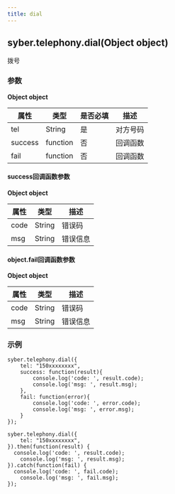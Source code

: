 ```yaml
---
title: dial
---
```


## syber.telephony.dial(Object object)

拨号

### 参数

**Object object**

| 属性    | 类型     | 是否必填         | 描述     |
| ------- | -------- | ---------------- | -------- |
| tel     | String   | 是 | 对方号码      |
| success | function | 否               | 回调函数 |
| fail   | function | 否               | 回调函数 |

#### success回调函数参数

**Object object**

| 属性 | 类型   | 描述     |
| ---- | ------ | -------- |
| code | String | 错误码   |
| msg  | String | 错误信息 |

#### object.fail回调函数参数

**Object object**

| 属性 | 类型   | 描述     |
| ---- | ------ | -------- |
| code | String | 错误码   |
| msg  | String | 错误信息 |

### 示例

```
syber.telephony.dial({
	tel: "150xxxxxxxx",
	success: function(result){
		console.log('code: ', result.code);
		console.log('msg: ', result.msg);
	},
	fail: function(error){
		console.log('code: ', error.code);
		console.log('msg: ', error.msg);
	}
});

syber.telephony.dial({
	tel: "150xxxxxxxx",
}).then(function(result) {
  console.log('code: ', result.code);
	console.log('msg: ', result.msg);
}).catch(function(fail) {
  console.log('code: ', fail.code);
	console.log('msg: ', fail.msg);
});
```


